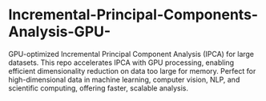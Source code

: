 # Incremental-Principal-Components-Analysis-GPU-
GPU-optimized Incremental Principal Component Analysis (IPCA) for large datasets. This repo accelerates IPCA with GPU processing, enabling efficient dimensionality reduction on data too large for memory. Perfect for high-dimensional data in machine learning, computer vision, NLP, and scientific computing, offering faster, scalable analysis.
